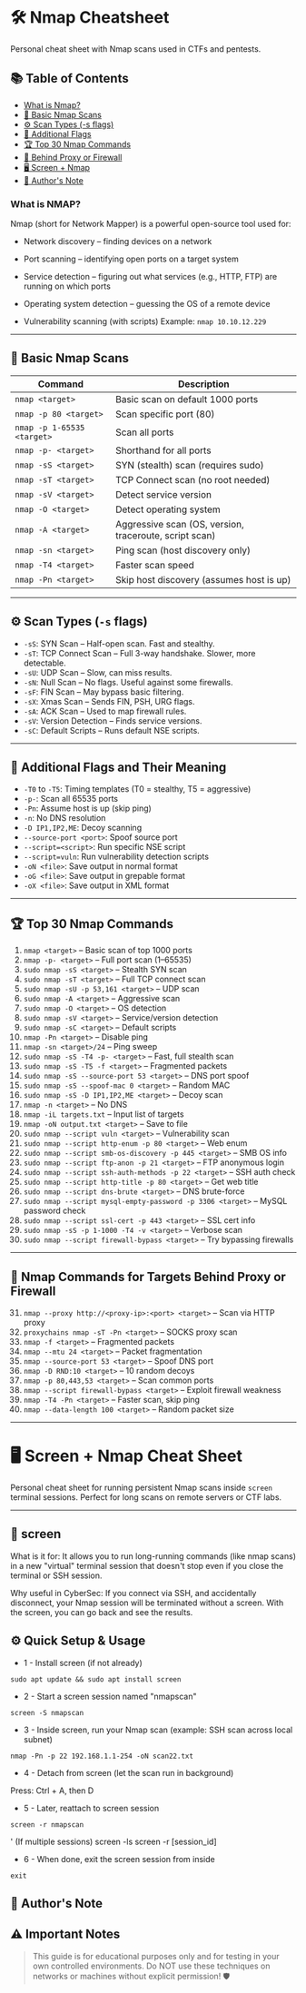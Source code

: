 # 🛠️ Nmap Cheatsheet
Personal cheat sheet with Nmap scans used in CTFs and pentests.


## 📚 Table of Contents
- [What is Nmap?](#what-is-nmap)
- [🔎 Basic Nmap Scans](#-basic-nmap-scans)
- [⚙️ Scan Types (-s flags)](#️-scan-types--s-flags)
- [🧩 Additional Flags](#-additional-flags-and-their-meaning)
- [🏆 Top 30 Nmap Commands](#-top-30-nmap-commands)
- [🔐 Behind Proxy or Firewall](#-nmap-commands-for-targets-behind-proxy-or-firewall)
- [🖥️ Screen + Nmap](#️-screen--nmap-cheat-sheet)
- [💬 Author's Note](#-authors-note)


### What is NMAP? 

Nmap (short for Network Mapper) is a powerful open-source tool used for:

- Network discovery – finding devices on a network

- Port scanning – identifying open ports on a target system

- Service detection – figuring out what services (e.g., HTTP, FTP) are running on which ports

- Operating system detection – guessing the OS of a remote device

- Vulnerability scanning (with scripts)
Example:
`nmap 10.10.12.229`
  
---

## 🔎 Basic Nmap Scans

| Command | Description |
|--------|-------------|
| `nmap <target>` | Basic scan on default 1000 ports |
| `nmap -p 80 <target>` | Scan specific port (80) |
| `nmap -p 1-65535 <target>` | Scan all ports |
| `nmap -p- <target>` | Shorthand for all ports |
| `nmap -sS <target>` | SYN (stealth) scan (requires sudo) |
| `nmap -sT <target>` | TCP Connect scan (no root needed) |
| `nmap -sV <target>` | Detect service version |
| `nmap -O <target>` | Detect operating system |
| `nmap -A <target>` | Aggressive scan (OS, version, traceroute, script scan) |
| `nmap -sn <target>` | Ping scan (host discovery only) |
| `nmap -T4 <target>` | Faster scan speed |
| `nmap -Pn <target>` | Skip host discovery (assumes host is up) |

---

## ⚙️ Scan Types (`-s` flags)

- `-sS`: SYN Scan – Half-open scan. Fast and stealthy.
- `-sT`: TCP Connect Scan – Full 3-way handshake. Slower, more detectable.
- `-sU`: UDP Scan – Slow, can miss results.
- `-sN`: Null Scan – No flags. Useful against some firewalls.
- `-sF`: FIN Scan – May bypass basic filtering.
- `-sX`: Xmas Scan – Sends FIN, PSH, URG flags.
- `-sA`: ACK Scan – Used to map firewall rules.
- `-sV`: Version Detection – Finds service versions.
- `-sC`: Default Scripts – Runs default NSE scripts.

---

## 🧩 Additional Flags and Their Meaning

- `-T0` to `-T5`: Timing templates (T0 = stealthy, T5 = aggressive)
- `-p-`: Scan all 65535 ports
- `-Pn`: Assume host is up (skip ping)
- `-n`: No DNS resolution
- `-D IP1,IP2,ME`: Decoy scanning
- `--source-port <port>`: Spoof source port
- `--script=<script>`: Run specific NSE script
- `--script=vuln`: Run vulnerability detection scripts
- `-oN <file>`: Save output in normal format
- `-oG <file>`: Save output in grepable format
- `-oX <file>`: Save output in XML format

---

## 🏆 Top 30 Nmap Commands

1. `nmap <target>` – Basic scan of top 1000 ports  
2. `nmap -p- <target>` – Full port scan (1–65535)  
3. `sudo nmap -sS <target>` – Stealth SYN scan  
4. `sudo nmap -sT <target>` – Full TCP connect scan  
5. `sudo nmap -sU -p 53,161 <target>` – UDP scan  
6. `sudo nmap -A <target>` – Aggressive scan  
7. `sudo nmap -O <target>` – OS detection  
8. `sudo nmap -sV <target>` – Service/version detection  
9. `sudo nmap -sC <target>` – Default scripts  
10. `nmap -Pn <target>` – Disable ping  
11. `nmap -sn <target>/24` – Ping sweep  
12. `sudo nmap -sS -T4 -p- <target>` – Fast, full stealth scan  
13. `sudo nmap -sS -T5 -f <target>` – Fragmented packets  
14. `sudo nmap -sS --source-port 53 <target>` – DNS port spoof  
15. `sudo nmap -sS --spoof-mac 0 <target>` – Random MAC  
16. `sudo nmap -sS -D IP1,IP2,ME <target>` – Decoy scan  
17. `nmap -n <target>` – No DNS  
18. `nmap -iL targets.txt` – Input list of targets  
19. `nmap -oN output.txt <target>` – Save to file  
20. `sudo nmap --script vuln <target>` – Vulnerability scan  
21. `sudo nmap --script http-enum -p 80 <target>` – Web enum  
22. `sudo nmap --script smb-os-discovery -p 445 <target>` – SMB OS info  
23. `sudo nmap --script ftp-anon -p 21 <target>` – FTP anonymous login  
24. `sudo nmap --script ssh-auth-methods -p 22 <target>` – SSH auth check  
25. `sudo nmap --script http-title -p 80 <target>` – Get web title  
26. `sudo nmap --script dns-brute <target>` – DNS brute-force  
27. `sudo nmap --script mysql-empty-password -p 3306 <target>` – MySQL password check  
28. `sudo nmap --script ssl-cert -p 443 <target>` – SSL cert info  
29. `sudo nmap -sS -p 1-1000 -T4 -v <target>` – Verbose scan  
30. `sudo nmap --script firewall-bypass <target>` – Try bypassing firewalls  

---

## 🔐 Nmap Commands for Targets Behind Proxy or Firewall

31. `nmap --proxy http://<proxy-ip>:<port> <target>` – Scan via HTTP proxy  
32. `proxychains nmap -sT -Pn <target>` – SOCKS proxy scan  
33. `nmap -f <target>` – Fragmented packets  
34. `nmap --mtu 24 <target>` – Packet fragmentation  
35. `nmap --source-port 53 <target>` – Spoof DNS port  
36. `nmap -D RND:10 <target>` – 10 random decoys  
37. `nmap -p 80,443,53 <target>` – Scan common ports  
38. `nmap --script firewall-bypass <target>` – Exploit firewall weakness  
39. `nmap -T4 -Pn <target>` – Faster scan, skip ping  
40. `nmap --data-length 100 <target>` – Random packet size

---

# 🖥️ Screen + Nmap Cheat Sheet
Personal cheat sheet for running persistent Nmap scans inside `screen` terminal sessions. Perfect for long scans on remote servers or CTF labs.

---

## 🔹 screen
What is it for:
It allows you to run long-running commands (like nmap scans) in a new "virtual" terminal session that doesn't stop even if you close the terminal or SSH session.

Why useful in CyberSec:
If you connect via SSH, and accidentally disconnect, your Nmap session will be terminated without a screen. With the screen, you can go back and see the results.

## ⚙️ Quick Setup & Usage


- 1 - Install screen (if not already)
```
sudo apt update && sudo apt install screen
```
- 2 - Start a screen session named "nmapscan"
```
screen -S nmapscan
```
- 3 - Inside screen, run your Nmap scan (example: SSH scan across local subnet)
```
nmap -Pn -p 22 192.168.1.1-254 -oN scan22.txt
```
- 4 - Detach from screen (let the scan run in background)

 Press: Ctrl + A, then D

- 5 - Later, reattach to screen session
```
screen -r nmapscan
```
' (If multiple sessions)
screen -ls
screen -r [session_id]

- 6 - When done, exit the screen session from inside

```
exit
```

## 💬 Author's Note

## ⚠️ Important Notes
> This guide is for educational purposes only and for testing in your own controlled environments.
> Do NOT use these techniques on networks or machines without explicit permission!
🛡️



